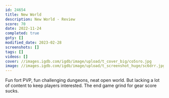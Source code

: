 ```yaml
---
id: 24654
title: New World
description: New World - Review
score: 70
date: 2022-11-24
completed: true
goty: []
modified_date: 2023-02-28
screenshots: []
tags: []
videos: []
cover: //images.igdb.com/igdb/image/upload/t_cover_big/co5sro.jpg
image: //images.igdb.com/igdb/image/upload/t_screenshot_huge/sc6drr.jpg
---
```

Fun fort PVP, fun challenging dungeons, neat open world. But lacking a lot of content to keep players interested. The end game grind for gear score sucks.